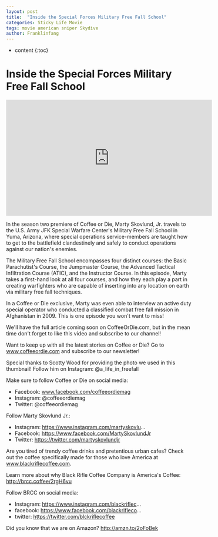 ```yaml
---
layout: post
title:  "Inside the Special Forces Military Free Fall School"
categories: Sticky Life Movie 
tags: movie american sniper Skydive
author: Franklinfang
---
```


* content
{:toc}

# Inside the Special Forces Military Free Fall School

<iframe width="560" height="315" src="https://www.youtube-nocookie.com/embed/JTNPvE4vvII" frameborder="0" allow="accelerometer; autoplay; clipboard-write; encrypted-media; gyroscope; picture-in-picture" allowfullscreen></iframe>


In the season two premiere of Coffee or Die, Marty Skovlund, Jr. travels to the U.S. Army JFK Special Warfare Center's Military Free Fall School in Yuma, Arizona, where special operations service-members are taught how to get to the battlefield clandestinely and safely to conduct operations against our nation's enemies.  

The Military Free Fall School encompasses four distinct courses: the Basic Parachutist's Course, the Jumpmaster Course, the Advanced Tactical Infiltration Course (ATIC), and the Instructor Course. In this episode, Marty takes a first-hand look at all four courses, and how they each play a part in creating warfighters who are capable of inserting into any location on earth via military free fall techniques. 

In a Coffee or Die exclusive, Marty was even able to interview an active duty special operator who conducted a classified combat free fall mission in Afghanistan in 2009. This is one episode you won't want to miss! 

We'll have the full article coming soon on CoffeeOrDie.com, but in the mean time don't forget to like this video and subscribe to our channel!

Want to keep up with all the latest stories on Coffee or Die? Go to www.coffeeordie.com and subscribe to our newsletter!

Special thanks to Scotty Wood for providing the photo we used in this thumbnail! Follow him on Instagram: @a_life_in_freefall

Make sure to follow Coffee or Die on social media:

- Facebook: www.facebook.com/coffeeordiemag 
- Instagram: @coffeeordiemag 
- Twitter: @coffeeordiemag

Follow Marty Skovlund Jr.:

- Instagram: https://www.instagram.com/martyskovlu...
- Facebook: https://www.facebook.com/MartySkovlundJr
- Twitter: https://twitter.com/martyskovlundjr

Are you tired of trendy coffee drinks and pretentious urban cafes? Check out the coffee specifically made for those who love America at www.blackriflecoffee.com. 

Learn more about why Black Rifle Coffee Company is America's Coffee: http://brcc.coffee/2rgH6vu 

Follow BRCC on social media: 

- Instagram: https://www.instagram.com/blackriflec... 
- facebook: https://www.facebook.com/blackrifleco... 
- twitter: https://twitter.com/blckriflecoffee 

Did you know that we are on Amazon? http://amzn.to/2oFoBek